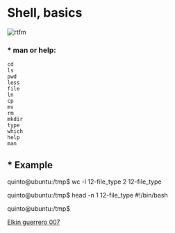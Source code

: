 # Shell, basics


![rtfm](https://user-images.githubusercontent.com/85587286/160321598-b149394f-c0c6-48ba-97ee-8d08d2f94ee1.png)

### * man or help:

    cd
    ls
    pwd
    less
    file
    ln
    cp
    mv
    rm
    mkdir
    type
    which
    help
    man
    
## * Example
quinto@ubuntu:/tmp$ wc -l 12-file_type 
2 12-file_type

quinto@ubuntu:/tmp$ head -n 1 12-file_type 
#!/bin/bash

quinto@ubuntu:/tmp$

[Elkin guerrero 007](https://github.com/elkinguerrero007)
